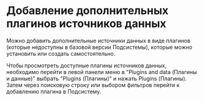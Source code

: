 # Добавление дополнительных плагинов источников данных

Можно добавить дополнительные источники данных в виде плагинов (которые недоступны в базовой версии Подсистемы), которые можно установить или создать самостоятельно.

Чтобы просмотреть доступные плагины источников данных, необходимо перейти в левой панели меню в "Plugins and data (Плагины и данные)" выбрать "Plugins (Плагины)" и нажать Plugins (Плагины). Затем через поисковую строку или выбором фильтров перейти к добавлению плагина в Подсистему.